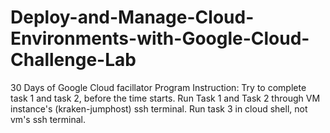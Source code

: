 # Deploy-and-Manage-Cloud-Environments-with-Google-Cloud-Challenge-Lab
30 Days of Google Cloud facillator Program
Instruction:
Try to complete task 1 and task 2, before the time starts.
Run Task 1 and Task 2 through VM instance's (kraken-jumphost) ssh terminal.
Run task 3 in cloud shell, not vm's ssh terminal. 
